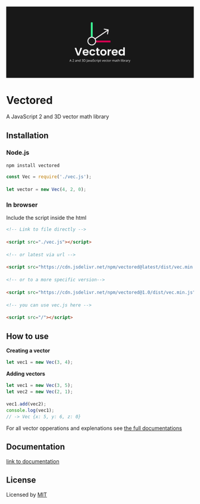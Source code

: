 ![vectored a JavaScript 2 and 3D vector math library banner](docs/banner.svg)

# Vectored

A JavaScript 2 and 3D vector math library

## Installation

### Node.js

```
npm install vectored
```

```js
const Vec = require('./vec.js');

let vector = new Vec(4, 2, 0);
```

### In browser

Include the script inside the html

<!-- adding a version to the url is HIGHLY recomended and will prevent changes to this library from breaking your app -->

```html
<!-- Link to file directly -->

<script src="./vec.js"></script>

<!-- or latest via url -->

<script src="https://cdn.jsdelivr.net/npm/vectored@latest/dist/vec.min.js"></script>

<!-- or to a more specific version-->

<script src="https://cdn.jsdelivr.net/npm/vectored@1.0/dist/vec.min.js"></script>

<!-- you can use vec.js here -->

<script src="/"></script>
```

## How to use

**Creating a vector**

```js
let vec1 = new Vec(3, 4);
```

**Adding vectors**

```js
let vec1 = new Vec(3, 5);
let vec2 = new Vec(2, 1);

vec1.add(vec2);
console.log(vec1);
// -> Vec {x: 5, y: 6, z: 0}
```

For all vector opperations and explenations see [the full documentations](https://github.com/Vuurvos1/vectored/blob/main/docs/documentation.md)

<!-- add typescript typing -->
<!-- maybe split vector 2 and vector 3 functionality into own classes (Vec2, Vec3)? -->

## Documentation

[link to documentation](https://github.com/Vuurvos1/vectored/blob/main/docs/documentation.md)

## License

Licensed by [MIT](https://github.com/Vuurvos1/vectored/blob/main/LICENSE)
